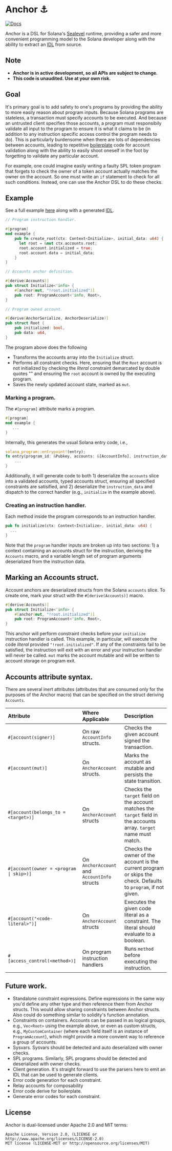 # Anchor ⚓

[![Docs](https://img.shields.io/badge/docs-vuepress-brightgreen)](https://project-serum.github.io/anchor/)

Anchor is a DSL for Solana's [Sealevel](https://medium.com/solana-labs/sealevel-parallel-processing-thousands-of-smart-contracts-d814b378192) runtime, providing a safer and more convenient programming model to the Solana developer along with the ability to extract an [IDL](https://en.wikipedia.org/wiki/Interface_description_language) from source.

## Note

* **Anchor is in active development, so all APIs are subject to change.**
* **This code is unaudited. Use at your own risk.**

## Goal

It's primary goal is to add safety to one's programs by providing the ability to more easily reason about program inputs. Because Solana programs are stateless, a transaction must specify accounts to be executed. And because an untrusted client specifies those accounts, a program must responsibily validate all input to the program to ensure it is what it claims to be (in addition to any instruction specific access control the program needs to do). This is particularly burdensome when there are lots of dependencies between accounts, leading to repetitive [boilerplate](https://github.com/project-serum/serum-dex/blob/master/registry/src/access_control.rs) code for account validation along with the ability to easily shoot oneself in the foot by forgetting to validate any particular account.

For example, one could imagine easily writing a faulty SPL token program that forgets to check the owner of a token account actually matches the owner on the account. So one must write an `if` statement to check for all such conditions. Instead, one can use the Anchor DSL to do these checks.

## Example

See a full example [here](./examples/basic/src/lib.rs) along with a generated [IDL](./examples/basic/idl.json).

```rust
// Program instruction handler.

#[program]
mod example {
    pub fn create_root(ctx: Context<Initialize>, initial_data: u64) {
      let root = &mut ctx.accounts.root;
      root.account.initialized = true;
      root.account.data = initial_data;
    }
}

// Accounts anchor definition.

#[derive(Accounts)]
pub struct Initialize<'info> {
    #[anchor(mut, "!root.initialized")]
    pub root: ProgramAccount<'info, Root>,
}

// Program owned account.

#[derive(AnchorSerialize, AnchorDeserialize)]
pub struct Root {
    pub initialized: bool,
    pub data: u64,
}
```

The program above does the following

* Transforms the accounts array into the `Initialize` struct.
* Performs all constraint checks. Here, ensuring that the `Root` account is not initialized
  by checking the *literal* constraint demarcated by double quotes "" and ensuring the `root`
  account is owned by the executing program.
* Saves the newly updated account state, marked as `mut`.

### Marking a program.

The `#[program]` attribute marks a program.

```rust
#[program]
mod example {
   ...
}
```

Internally, this generates the usual Solana entry code, i.e.,

```rust
solana_program::entrypoint!(entry);
fn entry(program_id: &Pubkey, accounts: &[AccountInfo], instruction_data: &[u8]) -> ProgramResult {
    ...
}
```

Additionally, it will generate code to both 1) deserialize the `accounts` slice into a validated accounts, typed accounts struct, ensuring all specified constraints are satisified, and 2) deserialize the `instruction_data` and dispatch to the correct handler (e.g., `initialize` in the example above).

### Creating an instruction handler.

Each method inside the program corresponds to an instruction handler.

```rust
pub fn initialize(ctx: Context<Initialize>, initial_data: u64) {
  ...
}
```

Note that the `program` handler inputs are broken up into two sections: 1) a context containing an accounts struct for the instruction, deriving the `Accounts` macro, and a variable length set of program arguments deserialized from the instruction data.

## Marking an Accounts struct.

Account anchors are deserialized structs from the Solana `accounts` slice. To create one, mark your struct with the `#[derive(Accounts)]` macro.

```rust
#[derive(Accounts)]
pub struct Initialize<'info> {
    #[anchor(mut, "!root.initialized")]
    pub root: ProgramAccount<'info, Root>,
}
```

This anchor will perform constraint checks before your `initialize` instruction handler is called. This example, in particular, will execute the code *literal* provided `"!root.initialized"`. If any of the constraints fail to be satisfied, the instruction will exit with an error and your instruction handler will never be called. `mut` marks the account mutable and will be written to account storage on program exit.

## Accounts attribute syntax.

There are several inert attributes (attributes that are consumed only for the purposes of the Anchor macro) that can be specified on the struct deriving `Accounts`.

| Attribute | Where Applicable | Description |
|:--|:--|:--|
| `#[account(signer)]` | On raw `AccountInfo` structs. | Checks the given account signed the transaction. |
| `#[account(mut)]` | On `AnchorAccount` structs. | Marks the account as mutable and persists the state transition. |
| `#[account(belongs_to = <target>)]` | On `AnchorAccount` structs | Checks the `target` field on the account matches the `target` field in the accounts array. `target` name must match. |
| `#[account(owner = <program \| skip>)]` | On `AnchorAccount` and `AccountInfo` structs | Checks the owner of the account is the current program or skips the check. Defaults to `program`, if not given. |
| `#[account("<code-literal>")]` | On `AnchorAccount` structs | Executes the given code literal as a constraint. The literal should evaluate to a boolean. |
| `#[access_control(<method>)]` | On program instruction handlers | Runs `method` before executing the instruction. |

## Future work.

* Standalone constraint expressions. Define expressions in the same way you'd define any other type and then reference them from Anchor structs. This would allow sharing constraints between Anchor structs. Also could do something similar to solidity's function annotation.
* Constraints on containers. Accounts can be passed in as logical groups, e.g., `Vec<Root>` using the example above, or even as custom structs, e.g., `MyCustomContainer` (where each field itself is an instance of `ProgramAccount`), which might provide a more convient way to reference a group of accounts.
* Sysvars. Sysvars should be detected and auto deserialized with owner checks.
* SPL programs. Similarly, SPL programs should be detected and deserialized with owner checks.
* Client generation. It's straight forward to use the parsers here to emit an IDL that can be used to generate clients.
* Error code generation for each constraint.
* Relay accounts for composability
* Error code derive for boilerplate.
* Generate error codes for each constraint.

## License

Anchor is dual-licensed under Apache 2.0 and MIT terms:

```
Apache License, Version 2.0, (LICENSE or http://www.apache.org/licenses/LICENSE-2.0)
MIT license (LICENSE-MIT or http://opensource.org/licenses/MIT)
```
